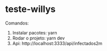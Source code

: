 ﻿# teste-willys

Comandos:
1. Instalar pacotes: yarn
2. Rodar o projeto: yarn dev
3. Api: http://localhost:3333/api/infectados2m
